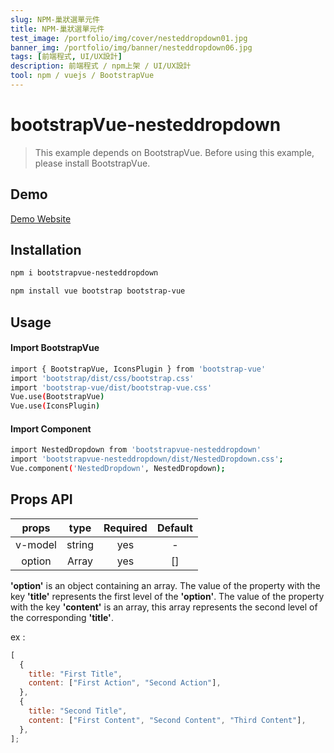 ```yaml
---
slug: NPM-巢狀選單元件
title: NPM-巢狀選單元件
test_image: /portfolio/img/cover/nesteddropdown01.jpg
banner_img: /portfolio/img/banner/nesteddropdown06.jpg
tags: [前端程式, UI/UX設計]
description: 前端程式 / npm上架 / UI/UX設計
tool: npm / vuejs / BootstrapVue
---
```


# bootstrapVue-nesteddropdown

> This example depends on BootstrapVue. Before using this example, please install BootstrapVue.

## Demo

[Demo Website](https://wendy60113.github.io/bootstrapvue-nesteddropdown/)

## Installation

```sh
npm i bootstrapvue-nesteddropdown
```

```sh
npm install vue bootstrap bootstrap-vue
```

## Usage

#### Import BootstrapVue

```sh
import { BootstrapVue, IconsPlugin } from 'bootstrap-vue'
import 'bootstrap/dist/css/bootstrap.css'
import 'bootstrap-vue/dist/bootstrap-vue.css'
Vue.use(BootstrapVue)
Vue.use(IconsPlugin)
```

#### Import Component

```sh
import NestedDropdown from 'bootstrapvue-nesteddropdown'
import 'bootstrapvue-nesteddropdown/dist/NestedDropdown.css';
Vue.component('NestedDropdown', NestedDropdown);
```

## Props API

|  props  |  type  | Required | Default |
| :-----: | :----: | :------: | :-----: |
| v-model | string |   yes    |    -    |
| option  | Array  |   yes    |   []    |

**'option'** is an object containing an array. The value of the property with the key **'title'** represents the first level of the **'option'**. The value of the property with the key **'content'** is an array, this array represents the second level of the corresponding **'title'**.

ex :

```javascript
[
  {
    title: "First Title",
    content: ["First Action", "Second Action"],
  },
  {
    title: "Second Title",
    content: ["First Content", "Second Content", "Third Content"],
  },
];
```
